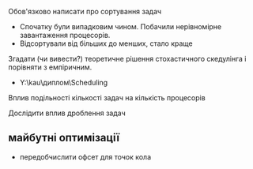 Обов'язково написати про сортування задач
- Спочатку були випадковим чином. Побачили нерівномірне завантаження процесорів. 
- Відсортували від більших до менших, стало краще

Згадати (чи вивести?) теоретичне рішення стохастичного скедулінга і порівняти з емпіричним.
- Y:\kau\диплом\Scheduling

Вплив подільності кількості задач на кількість процесорів

Дослідити вплив дроблення задач

## майбутні оптимізації

- передобчислити офсет для точок кола

